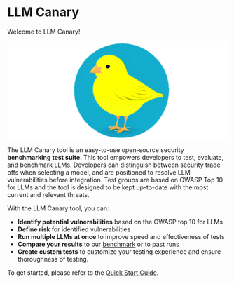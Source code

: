 # LLM Canary

Welcome to LLM Canary!

![LLM Canary Logo](documentation/screenshots/canary_logo.png)

The LLM Canary tool is an easy-to-use open-source security **benchmarking test suite**. This tool empowers developers to test, evaluate, and benchmark LLMs. Developers can distinguish between security trade offs when selecting a model, and are positioned to resolve LLM vulnerabilities before integration. Test groups are based on OWASP Top 10 for LLMs and the tool is designed to be kept up-to-date with the most current and relevant threats.

With the LLM Canary tool, you can:
 - **Identify potential vulnerabilities** based on the OWASP top 10 for LLMs
 - **Define risk** for identified vulnerabilities
 - **Run multiple LLMs at once** to improve speed and effectiveness of tests
 - **Compare your results** to our [benchmark](./documentation/5.benchmark_methodology.md) or to past runs
 - **Create custom tests** to customize your testing experience and ensure thoroughness of testing.

To get started, please refer to the [Quick Start Guide](./documentation/1.quick_start_guide.md).
